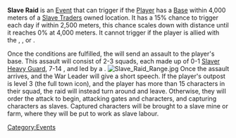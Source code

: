 **Slave Raid** is an [Event](Events.md "wikilink") that can trigger if the
[Player](Nameless.md "wikilink") has a
[Base](Guide_to_Building_an_Outpost.md "wikilink") within 4,000 meters of a
[Slave Traders](03%20-%20Projects%20&%20Wikis/Kenshi/Kenshi%20Wiki/Kenshi%20Wiki%20Template/Slave_Traders.md "wikilink") owned location. It has a 15%
chance to trigger each day if within 2,500 meters, this chance scales
down with distance until it reaches 0% at 4,000 meters. It cannot
trigger if the player is allied with the [](03%20-%20Projects%20&%20Wikis/Kenshi/Kenshi%20Wiki/Kenshi%20Wiki%20Template/United_Cities.md), [](Traders_Guild.md), or [](03%20-%20Projects%20&%20Wikis/Kenshi/Kenshi%20Wiki/Kenshi%20Wiki%20Template/Slave_Traders.md).

Once the conditions are fulfilled, the [](03%20-%20Projects%20&%20Wikis/Kenshi/Kenshi%20Wiki/Kenshi%20Wiki%20Template/Slave_Traders.md) will send an assault to the player's
base. This assault will consist of 2-3 squads, each made up of 0-1
[Slaver Heavy Guard](Slaver_Heavy_Guard.md "wikilink"), 7-14 [](Slaver_Caravan_Guard.md), and led by a [](Slaver_Caravan_Boss.md).
![](Slave_Raid_Range.jpg "Slave_Raid_Range.jpg") Once the assault
arrives, and the War Leader will give a short speech. If the player's
outpost is level 3 (the full town icon), and the player has more than 15
characters in their squad, the raid will instead turn around and leave.
Otherwise, they will order the attack to begin, attacking gates and
characters, and capturing characters as slaves. Captured characters will
be brought to a slave mine or farm, where they will be put to work as
slave labour.

[Category:Events](Category:Events "wikilink")